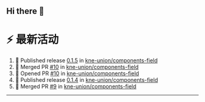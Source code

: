 ## Hi there 👋

<!--

**Here are some ideas to get you started:**

🙋‍♀️ A short introduction - what is your organization all about?
🌈 Contribution guidelines - how can the community get involved?
👩‍💻 Useful resources - where can the community find your docs? Is there anything else the community should know?
🍿 Fun facts - what does your team eat for breakfast?
🧙 Remember, you can do mighty things with the power of [Markdown](https://docs.github.com/github/writing-on-github/getting-started-with-writing-and-formatting-on-github/basic-writing-and-formatting-syntax)
-->


# ⚡ 最新活动

<!--START_SECTION:activity-->
1. 🚀 Published release [0.1.5](https://github.com/kne-union/components-field/releases/tag/0.1.5) in [kne-union/components-field](https://github.com/kne-union/components-field)
2. 🎉 Merged PR [#10](https://github.com/kne-union/components-field/pull/10) in [kne-union/components-field](https://github.com/kne-union/components-field)
3. 💪 Opened PR [#10](https://github.com/kne-union/components-field/pull/10) in [kne-union/components-field](https://github.com/kne-union/components-field)
4. 🚀 Published release [0.1.4](https://github.com/kne-union/components-field/releases/tag/0.1.4) in [kne-union/components-field](https://github.com/kne-union/components-field)
5. 🎉 Merged PR [#9](https://github.com/kne-union/components-field/pull/9) in [kne-union/components-field](https://github.com/kne-union/components-field)
<!--END_SECTION:activity-->

---
